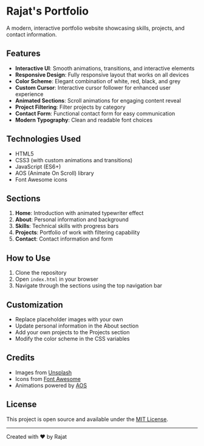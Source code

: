 # Rajat's Portfolio

A modern, interactive portfolio website showcasing skills, projects, and contact information.

## Features

- **Interactive UI**: Smooth animations, transitions, and interactive elements
- **Responsive Design**: Fully responsive layout that works on all devices
- **Color Scheme**: Elegant combination of white, red, black, and grey
- **Custom Cursor**: Interactive cursor follower for enhanced user experience
- **Animated Sections**: Scroll animations for engaging content reveal
- **Project Filtering**: Filter projects by category
- **Contact Form**: Functional contact form for easy communication
- **Modern Typography**: Clean and readable font choices

## Technologies Used

- HTML5
- CSS3 (with custom animations and transitions)
- JavaScript (ES6+)
- AOS (Animate On Scroll) library
- Font Awesome icons

## Sections

1. **Home**: Introduction with animated typewriter effect
2. **About**: Personal information and background
3. **Skills**: Technical skills with progress bars
4. **Projects**: Portfolio of work with filtering capability
5. **Contact**: Contact information and form

## How to Use

1. Clone the repository
2. Open `index.html` in your browser
3. Navigate through the sections using the top navigation bar

## Customization

- Replace placeholder images with your own
- Update personal information in the About section
- Add your own projects to the Projects section
- Modify the color scheme in the CSS variables

## Credits

- Images from [Unsplash](https://unsplash.com)
- Icons from [Font Awesome](https://fontawesome.com)
- Animations powered by [AOS](https://michalsnik.github.io/aos/)

## License

This project is open source and available under the [MIT License](LICENSE).

---

Created with ❤️ by Rajat 